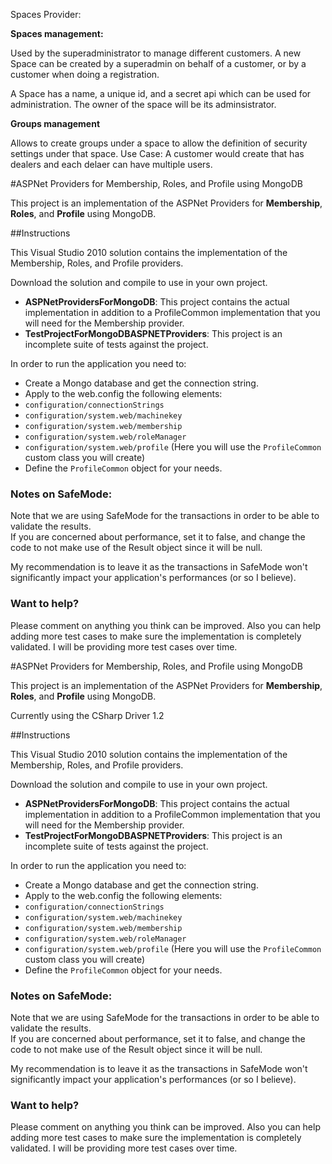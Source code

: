 Spaces Provider:

**Spaces management:**

Used by the superadministrator to manage different customers. A new Space can be created by a superadmin on behalf of a customer, or by a customer when doing a registration.

A Space has a name, a unique id, and a secret api which can be used for administration. The owner of the space will be its adminsistrator.  

**Groups management**

Allows to create groups under a space to allow the definition of security settings under that space.  Use Case:  A customer would create that has dealers and each delaer can have multiple users.

#ASPNet Providers for Membership, Roles, and Profile using MongoDB

This project is an implementation of the ASPNet Providers for __Membership__, __Roles__, and __Profile__ using MongoDB.

##Instructions

This Visual Studio 2010 solution contains the implementation of the Membership, Roles, and Profile providers.

Download the solution and compile to use in your own project.

- __ASPNetProvidersForMongoDB__: This project contains the actual implementation in addition to a ProfileCommon implementation that you will need for the Membership provider.
- __TestProjectForMongoDBASPNETProviders__: This project is an incomplete suite of tests against the project. 


In order to run the application you need to:

- Create a Mongo database and get the connection string.
- Apply to the web.config the following elements:
 - `configuration/connectionStrings`
 - `configuration/system.web/machinekey`
 - `configuration/system.web/membership`
 - `configuration/system.web/roleManager`
 - `configuration/system.web/profile`  (Here you will use the `ProfileCommon` custom class you will create)
- Define the `ProfileCommon` object for your needs.


### Notes on SafeMode:

Note that we are using SafeMode for the transactions in order to be able to validate the results.  
If you are concerned about performance, set it to false, and change the code to not make use of the Result object since it will be null.

My recommendation is to leave it as the transactions in SafeMode won't significantly impact your application's performances (or so I believe).

### Want to help?
Please comment on anything you think can be improved.
Also you can help adding more test cases to make sure the implementation is completely validated.  I will be providing more test cases over time.

#ASPNet Providers for Membership, Roles, and Profile using MongoDB

This project is an implementation of the ASPNet Providers for __Membership__, __Roles__, and __Profile__ using MongoDB.  

Currently using the CSharp Driver 1.2 

##Instructions

This Visual Studio 2010 solution contains the implementation of the Membership, Roles, and Profile providers.

Download the solution and compile to use in your own project.

- __ASPNetProvidersForMongoDB__: This project contains the actual implementation in addition to a ProfileCommon implementation that you will need for the Membership provider.
- __TestProjectForMongoDBASPNETProviders__: This project is an incomplete suite of tests against the project. 


In order to run the application you need to:

- Create a Mongo database and get the connection string.
- Apply to the web.config the following elements:
 - `configuration/connectionStrings`
 - `configuration/system.web/machinekey`
 - `configuration/system.web/membership`
 - `configuration/system.web/roleManager`
 - `configuration/system.web/profile`  (Here you will use the `ProfileCommon` custom class you will create)
- Define the `ProfileCommon` object for your needs.


### Notes on SafeMode:

Note that we are using SafeMode for the transactions in order to be able to validate the results.  
If you are concerned about performance, set it to false, and change the code to not make use of the Result object since it will be null.

My recommendation is to leave it as the transactions in SafeMode won't significantly impact your application's performances (or so I believe).

### Want to help?
Please comment on anything you think can be improved.
Also you can help adding more test cases to make sure the implementation is completely validated.  I will be providing more test cases over time.